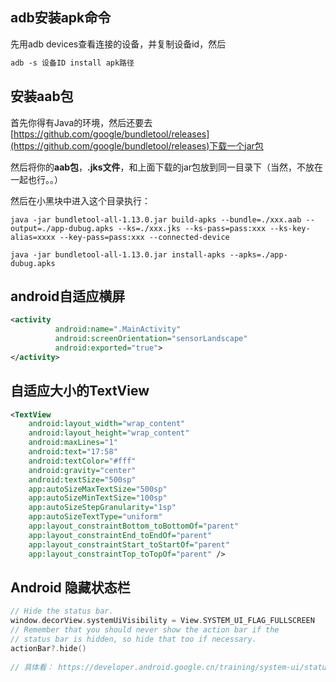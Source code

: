 ## adb安装apk命令

先用adb devices查看连接的设备，并复制设备id，然后

```xml
adb -s 设备ID install apk路径
```

## 安装aab包

首先你得有Java的环境，然后还要去[https://github.com/google/bundletool/releases](https://github.com/google/bundletool/releases)下载一个jar包

然后将你的**aab包**，**.jks文件**，和上面下载的jar包放到同一目录下（当然，不放在一起也行。。）

然后在小黑块中进入这个目录执行：

```
java -jar bundletool-all-1.13.0.jar build-apks --bundle=./xxx.aab --output=./app-dubug.apks --ks=./xxx.jks --ks-pass=pass:xxx --ks-key-alias=xxxx --key-pass=pass:xxx --connected-device

java -jar bundletool-all-1.13.0.jar install-apks --apks=./app-dubug.apks
```

## android自适应横屏

```xml
<activity
          android:name=".MainActivity"
          android:screenOrientation="sensorLandscape"
          android:exported="true">
</activity>
```

## 自适应大小的TextView

```xml
<TextView
    android:layout_width="wrap_content"
    android:layout_height="wrap_content"
    android:maxLines="1"
    android:text="17:58"
    android:textColor="#fff"
    android:gravity="center"
    android:textSize="500sp"
    app:autoSizeMaxTextSize="500sp"
    app:autoSizeMinTextSize="100sp"
    app:autoSizeStepGranularity="1sp"
    app:autoSizeTextType="uniform"
    app:layout_constraintBottom_toBottomOf="parent"
    app:layout_constraintEnd_toEndOf="parent"
    app:layout_constraintStart_toStartOf="parent"
    app:layout_constraintTop_toTopOf="parent" />
```

## Android 隐藏状态栏

```kotlin
// Hide the status bar.
window.decorView.systemUiVisibility = View.SYSTEM_UI_FLAG_FULLSCREEN
// Remember that you should never show the action bar if the
// status bar is hidden, so hide that too if necessary.
actionBar?.hide()
    
// 具体看： https://developer.android.google.cn/training/system-ui/status?hl=zh-cn#kotlin
```


